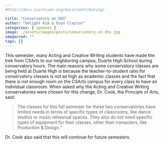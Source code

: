 ```yaml
---
#http://docs.csartisan.org/docs/contributing/

title: "Conservatory at DHS"
author: "Delight Kim & Evyn Clayton"
categories: [ updates ]
image: ./assets/images/posts/conservatory-at-dhs.jpg
imagecred: ""
tags: []
---
```

This semester, many Acting and Creative Writing students have made the trek from CSArts to our neighboring campus, Duarte High School during conservatory hours. The main reasons why some conservatory classes are being held at Duarte High is because the teacher-to-student ratio for conservatory classes is not as high as academic classes and the fact that there is not enough room on the CSArts campus for every class to have an individual classroom. When asked why the Acting and Creative Writing conservatories were chosen for this change, Dr. Cook, the Principle of Arts, said:

> The classes for this fall semester for these two conservatories have limited needs in terms of specific types of classrooms, like dance studios or music rehearsal spaces. They also do not need specific types of equipment for their classes, other than computers, like Production & Design.” 

Dr. Cook also said that this will continue for future semesters.